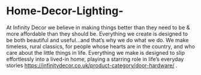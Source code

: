 # Home-Decor-Lighting-
At Infinity Decor we believe in making things better than they need to be &amp; more affordable than they should be. Everything we create is designed to be both beautiful and useful…and that’s why we do what we do. We make timeless, rural classics, for people whose hearts are in the country, and who care about the little things in life. Everything we make is designed to slip effortlessly into a lived-in home, playing a starring role in life’s everyday stories https://infinitydecor.co.uk/product-category/door-hardware/ .
